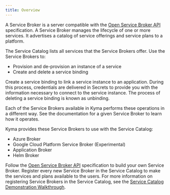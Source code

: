```yaml
---
title: Overview
---
```


A Service Broker is a server compatible with the [Open Service Broker API](https://github.com/openservicebrokerapi/servicebroker/blob/master/spec.md) specification. A Service Broker manages the lifecycle of one or more services. It advertises a catalog of service offerings and service plans to a platform.

The Service Catalog lists all services that the Service Brokers offer. Use the Service Brokers to:
* Provision and de-provision an instance of a service
* Create and delete a service binding

Create a service binding to link a service instance to an application. During this process, credentials are delivered in Secrets to provide you with the information necessary to connect to the service instance. The process of deleting a service binding is known as unbinding.

Each of the Service Brokers available in Kyma performs these operations in a different way. See the documentation for a given Service Broker to learn how it operates.

Kyma provides these Service Brokers to use with the Service Catalog:

* Azure Broker
* Google Cloud Platform Service Broker (Experimental)
* Application Broker
* Helm Broker

Follow the [Open Service Broker API](https://github.com/openservicebrokerapi/servicebroker/blob/master/spec.md) specification to build your own Service Broker.
Register every new Service Broker in the Service Catalog to make the services and plans available to the users. For more information on registering Service Brokers in the Service Catalog, see the [Service Catalog Demonstration Walkthrough](https://github.com/kubernetes-incubator/service-catalog/blob/master/docs/walkthrough.md).
